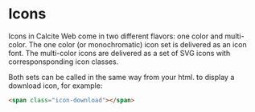 <h1 class="leader-0" id="overview">Icons</h1>

Icons in Calcite Web come in two different flavors: one color and multi-color. The one color (or monochromatic) icon set is delivered as an icon font. The multi-color icons are delivered as a set of SVG icons with corresponsponding icon classes.

Both sets can be called in the same way from your html. to display a download icon, for example:

```html
<span class="icon-download"></span>
```
